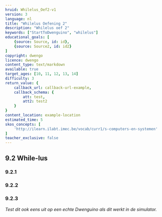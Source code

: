 ```yaml
---
hruid: Whilelus_Oef2-v1
version: 3
language: nl
title: "Whilelus Oefening 2"
description: "Whilelus oef 2"
keywords: ["StartToDwenguino", "whilelus"]
educational_goals: [
    {source: Source, id: id}, 
    {source: Source2, id: id2}
]
copyright: dwengo
licence: dwengo
content_type: text/markdown
available: true
target_ages: [10, 11, 12, 13, 14]
difficulty: 3
return_value: {
    callback_url: callback-url-example,
    callback_schema: {
        att: test,
        att2: test2
    }
}
content_location: example-location
estimated_time: 5
skos_concepts: [
    'http://ilearn.ilabt.imec.be/vocab/curr1/s-computers-en-systemen'
]
teacher_exclusive: false
---
```

## 9.2 While-lus

### 9.2.1




### 9.2.2




### 9.2.3



*Test dit ook eens uit op een echte Dwenguino als dit werkt in de simulator.*